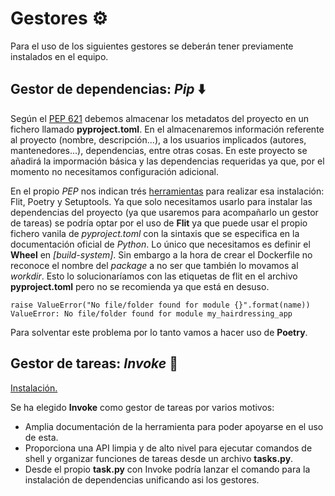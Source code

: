 # Gestores :gear:

Para el uso de los siguientes gestores se deberán tener previamente instalados en el equipo.

## Gestor de dependencias: _Pip_ :arrow_down:

Según el [PEP 621](https://www.python.org/dev/peps/pep-0621/) debemos almacenar los metadatos del proyecto en un fichero llamado **pyproject.toml**. En el almacenaremos información referente al proyecto (nombre, descripción...), a los usuarios implicados (autores, mantenedores...), dependencias, entre otras cosas.
En este proyecto se añadirá la impormación básica y las dependencias requeridas ya que, por el momento no necesitamos configuración adicional.

En el propio _PEP_ nos indican trés [herramientas](https://www.python.org/dev/peps/pep-0621/#dependencies-optional-dependencies) para realizar esa instalación: Flit, Poetry y Setuptools. Ya que solo necesitamos usarlo para instalar las dependencias del proyecto (ya que usaremos para acompañarlo un gestor de tareas) se podría optar por el uso de **Flit** ya que puede usar el propio fichero vanila de _pyproject.toml_ con la sintaxis que se especifica en la documentación oficial de _Python_. Lo único que necesitamos es definir el **Wheel** en _[build-system]_. Sin embargo a la hora de crear el Dockerfile no reconoce el nombre del _package_ a no ser que también lo movamos al _workdir_. Esto lo solucionaríamos con las etiquetas de flit en el archivo **pyproject.toml** pero no se recomienda ya que está en desuso.

```shell
raise ValueError("No file/folder found for module {}".format(name))
ValueError: No file/folder found for module my_hairdressing_app
```

Para solventar este problema por lo tanto vamos a hacer uso de **Poetry**.

## Gestor de tareas: _Invoke_ :bookmark_tabs:

[Instalación.](https://www.pyinvoke.org/installing.html)

Se ha elegido **Invoke** como gestor de tareas por varios motivos:
- Amplia documentación de la herramienta para poder apoyarse en el uso de esta.
- Proporciona una API limpia y de alto nivel para ejecutar comandos de shell y organizar funciones de tareas desde un archivo **tasks.py**.
- Desde el propio **task.py** con Invoke podría lanzar el comando para la instalación de dependencias unificando asi los gestores.

